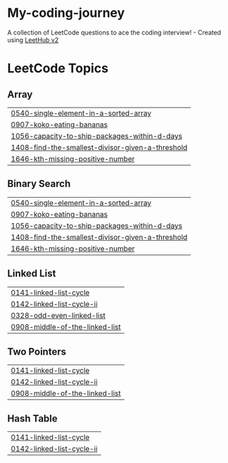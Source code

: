 # My-coding-journey
A collection of LeetCode questions to ace the coding interview! - Created using [LeetHub v2](https://github.com/arunbhardwaj/LeetHub-2.0)

<!---LeetCode Topics Start-->
# LeetCode Topics
## Array
|  |
| ------- |
| [0540-single-element-in-a-sorted-array](https://github.com/HarshitaHanda/My-coding-journey/tree/master/0540-single-element-in-a-sorted-array) |
| [0907-koko-eating-bananas](https://github.com/HarshitaHanda/My-coding-journey/tree/master/0907-koko-eating-bananas) |
| [1056-capacity-to-ship-packages-within-d-days](https://github.com/HarshitaHanda/My-coding-journey/tree/master/1056-capacity-to-ship-packages-within-d-days) |
| [1408-find-the-smallest-divisor-given-a-threshold](https://github.com/HarshitaHanda/My-coding-journey/tree/master/1408-find-the-smallest-divisor-given-a-threshold) |
| [1646-kth-missing-positive-number](https://github.com/HarshitaHanda/My-coding-journey/tree/master/1646-kth-missing-positive-number) |
## Binary Search
|  |
| ------- |
| [0540-single-element-in-a-sorted-array](https://github.com/HarshitaHanda/My-coding-journey/tree/master/0540-single-element-in-a-sorted-array) |
| [0907-koko-eating-bananas](https://github.com/HarshitaHanda/My-coding-journey/tree/master/0907-koko-eating-bananas) |
| [1056-capacity-to-ship-packages-within-d-days](https://github.com/HarshitaHanda/My-coding-journey/tree/master/1056-capacity-to-ship-packages-within-d-days) |
| [1408-find-the-smallest-divisor-given-a-threshold](https://github.com/HarshitaHanda/My-coding-journey/tree/master/1408-find-the-smallest-divisor-given-a-threshold) |
| [1646-kth-missing-positive-number](https://github.com/HarshitaHanda/My-coding-journey/tree/master/1646-kth-missing-positive-number) |
## Linked List
|  |
| ------- |
| [0141-linked-list-cycle](https://github.com/HarshitaHanda/My-coding-journey/tree/master/0141-linked-list-cycle) |
| [0142-linked-list-cycle-ii](https://github.com/HarshitaHanda/My-coding-journey/tree/master/0142-linked-list-cycle-ii) |
| [0328-odd-even-linked-list](https://github.com/HarshitaHanda/My-coding-journey/tree/master/0328-odd-even-linked-list) |
| [0908-middle-of-the-linked-list](https://github.com/HarshitaHanda/My-coding-journey/tree/master/0908-middle-of-the-linked-list) |
## Two Pointers
|  |
| ------- |
| [0141-linked-list-cycle](https://github.com/HarshitaHanda/My-coding-journey/tree/master/0141-linked-list-cycle) |
| [0142-linked-list-cycle-ii](https://github.com/HarshitaHanda/My-coding-journey/tree/master/0142-linked-list-cycle-ii) |
| [0908-middle-of-the-linked-list](https://github.com/HarshitaHanda/My-coding-journey/tree/master/0908-middle-of-the-linked-list) |
## Hash Table
|  |
| ------- |
| [0141-linked-list-cycle](https://github.com/HarshitaHanda/My-coding-journey/tree/master/0141-linked-list-cycle) |
| [0142-linked-list-cycle-ii](https://github.com/HarshitaHanda/My-coding-journey/tree/master/0142-linked-list-cycle-ii) |
<!---LeetCode Topics End-->
